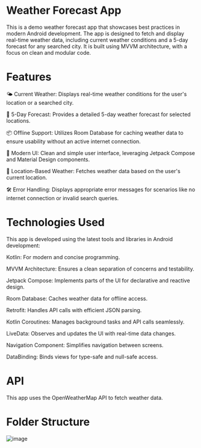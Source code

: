 # Weather Forecast App
This is a demo weather forecast app that showcases best practices in modern Android development. The app is designed to fetch and display real-time weather data, including current weather conditions and a 5-day forecast for any searched city. It is built using MVVM architecture, with a focus on clean and modular code.

# Features

🌤️ Current Weather: Displays real-time weather conditions for the user's location or a searched city.

📅 5-Day Forecast: Provides a detailed 5-day weather forecast for selected locations.

📦 Offline Support: Utilizes Room Database for caching weather data to ensure usability without an active internet connection.

🎨 Modern UI: Clean and simple user interface, leveraging Jetpack Compose and Material Design components.

📍 Location-Based Weather: Fetches weather data based on the user's current location.

🛠️ Error Handling: Displays appropriate error messages for scenarios like no internet connection or invalid search queries.

# Technologies Used
This app is developed using the latest tools and libraries in Android development:

Kotlin: For modern and concise programming.

MVVM Architecture: Ensures a clean separation of concerns and testability.

Jetpack Compose: Implements parts of the UI for declarative and reactive design.

Room Database: Caches weather data for offline access.

Retrofit: Handles API calls with efficient JSON parsing.

Kotlin Coroutines: Manages background tasks and API calls seamlessly.

LiveData: Observes and updates the UI with real-time data changes.

Navigation Component: Simplifies navigation between screens.

DataBinding: Binds views for type-safe and null-safe access.

# API
This app uses the OpenWeatherMap API to fetch weather data.

# Folder Structure
![image](https://github.com/user-attachments/assets/30765fa1-45f6-446e-8de6-2a934b04165a)

